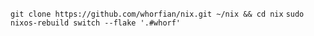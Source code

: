 `git clone https://github.com/whorfian/nix.git ~/nix && cd nix`
`sudo nixos-rebuild switch --flake '.#whorf'`
